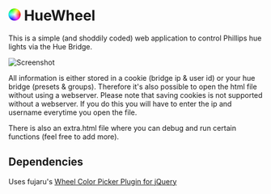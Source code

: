 
# <img src="https://raw.githubusercontent.com/tuur29/HueWheel/master/assets/icon.png" width="24"> HueWheel

This is a simple (and shoddily coded) web application to control Phillips hue lights via the Hue Bridge.

![Screenshot](https://i.imgur.com/RwfwQ7Bl.png "Screenshot")

All information is either stored in a cookie (bridge ip & user id) or your hue bridge (presets & groups). Therefore it's also possible to open the html file without using a webserver. Please note that saving cookies is not supported without a webserver. If you do this you will have to enter the ip and username everytime you open the file.

There is also an extra.html file where you can debug and run certain functions (feel free to add more).


## Dependencies
Uses fujaru's [Wheel Color Picker Plugin for jQuery](https://github.com/fujaru/jquery-wheelcolorpicker)
